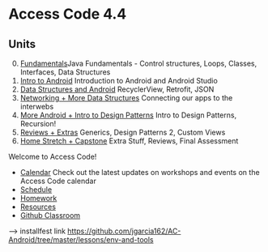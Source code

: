 # Access Code 4.4
## Units

0. [Fundamentals]()Java Fundamentals - Control structures, Loops, Classes, Interfaces, Data Structures
1. [Intro to Android]() Introduction to Android and Android Studio
2. [Data Structures and Android]() RecyclerView, Retrofit, JSON
3. [Networking + More Data Structures]() Connecting our apps to the interwebs 
4. [More Android + Intro to Design Patterns]() Intro to Design Patterns, Recursion! 
5. [Reviews + Extras]() Generics, Design Patterns 2, Custom Views
6. [Home Stretch + Capstone]() Extra Stuff, Reviews, Final Assessment

Welcome to Access Code!
- [Calendar](https://calendar.google.com/calendar/embed?src=accesscode%40c4q.nyc&ctz=America/New_York) Check out the latest updates on workshops and events on the Access Code calendar
- [Schedule](schedule.md)
- [Homework](homework/)
- [Resources](resources/)
- [Github Classroom](https://classroom.github.com/classrooms/21197287-accesscode3-3)

--> installfest link https://github.com/jgarcia162/AC-Android/tree/master/lessons/env-and-tools
